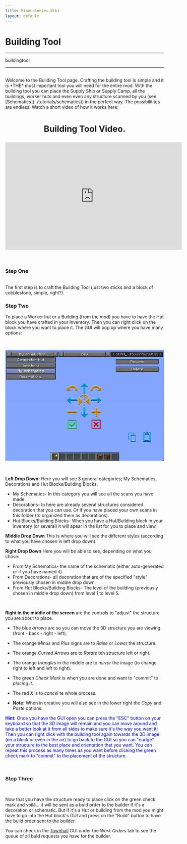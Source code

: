```yaml
---
title: Minecolonies Wiki
layout: default
---
```

# Building Tool
<div class="infobox box text-center">
    <hr />
    <recipe>buildingtool</recipe>
    <hr />
</div>
<br>
Welcome to the Building Tool page. Crafting the building tool is simple and it is *THE* most important tool you will need for the entire mod. With the building tool you can place the Supply Ship or Supply Camp, all the buildings, worker huts and even even any structure scanned by you (see [Schematics](../tutorials/schematics)) in the perfect way. The possibilitites are endless! Watch a short video of how it works here:
<br><br>
<p style="text-align:center; font-size:20pt;"><b><a name="build_tool">Building Tool Video.</a></b></p>

<p style="text-align:center;"><embed width="560" height="340" src="https://www.youtube.com/embed/DVGGDUXbTOY" frameborder="10" allow="autoplay; encrypted-media" allowfullscreen></p>
<br>

### Step One
<br>
The first step is to craft the Building Tool (just two sticks and a block of cobblestone, simple, right?).
<br>

### Step Two

To place a Worker hut or a Building (from the mod) you have to have the Hut block you have crafted in your Inventory. Then you can right click on the block where you want to place it. The GUI will pop up where you have many options:

<br>
<p style="text-align:center;"><img src="../../assets/images/tutorial/buildtool1.png" alt="Building Tool GUI"></p>
<br>

**Left Drop Down:** Here you will see 3 general categories; My Schematics, Decorations and Hut Blocks/Building Blocks.

- My Schematics- In this category you will see all the scans you have made.
- Decorations- In here are already several structures considered decoration that you can use. Or if you have placed your own scans in this folder (to organized them as decorations).
- Hut Blocks/Building Blocks- When you have a Hut/Building block in your inventory (or several) it will apear in the list for you to place and view.

**Middle Drop Down** This is where you will see the different styles (according to what you have chosen in left drop down).

**Right Drop Down** Here you will be able to see, depending on what you chose:

- From My Schematics- the name of the schematic (either auto-generated or if you have named it).
- From Decorations- all decoration that are of the specified "style" previously chosen in middle drop down.
- From Hut Blocks/Building Blocks- The level of the building (previously chosen in middle drop down) from level 1 to level 5.

<br>

**Right in the middle of the screen** are the controls to "adjust" the structure you are about to place.

- The blue *arrows* are so you can move the 3D structure you are viewing (front - back - right - left).
- The orange *Minus* and *Plus* signs are to *Raise* or *Lower* the structure. 
- The orange *Curved Arrows* are to *Rotate* teh structure left or right.
- The orange *triangles* in the middle are to *mirror* the image (to change right to left and left to right).
- The green *Check Mark* is when you are done and want to "commit" to *placing it*.
- The red *X* is to *cancel* te whole process.

- **Note:** When in creative you will also see in the lower right the *Copy* and *Paste* options.

<p style="color:Blue;"><b>Hint:</b> Once you have the GUI open you can press the "ESC" button on your keyboard so that the 3D image will remain and you can move around and take a better look at it from all sides to make sure it's the way you want it! Then you can right click with the building tool again towards the 3D image (on a block or even in the air) to go back to the GUI so you can "nudge" your structure to the best place and orientation that you want. You can repeat this process as many times as you want before clicking the green check mark to "commit" to the placement of the structure.</p>

<br>
  
### Step Three

<br>

Now that you have the structure ready to place click on the green check mark and voilá... it will be sent as a buld order to the builder if it's a decoration or schematic. But if it's a Hut or building from the mod you might have to go into the Hut block's GUI and press on the "Build" button to have the build order sent to the builder.

You can check in the [Townhall](../../source/buildings/townhall) GUI under the *Work Orders* tab to see the queue of all buld requests you have for the builder.
